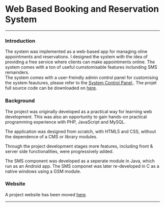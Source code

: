 # Web Based Booking and Reservation System
-----------------------------------------------------------------------------------------------------------------------------------                                           
                                           
### Introduction

The system was implemented as a web-based app for managing oline appointments and reservations. 
		 I designed the system with the idea of providing  a free service where clients can make appointments online.
		 The system comes with a ton of useful cumstomisable features inclunding SMS remainders.<br />
The system comes with a user-freindly admin control panel for customising the system feautures, please refer to the [System Control Panel ](http://www.booking.mbowa.net/#system_configuration).
 The projet full source code can be downloaded on [here](https://github.com/mattbowa/booking).


 

### Background
The project was originally developed as a practical way for learning web development. This was also an opportunity to gain hands-on practical programming experience with PHP, JavaScript and MySQL.<br />

The application was designed from scratch, with HTML5 and CSS, without the dependence of a CMS or library modules.

Through the project development stages more features, including front & server side functionalities,  were progressively added.<br />

The SMS component was developed as a seperate module in Java, which run as an Android app. The SMS componet was later re-developed in C as a native windows using a GSM module.

### Website
A project website has been moved [here](http://www.booking.mbowa.net/).  

                                                  
-------------------------------------------------------------------------------------------------------------------------------
